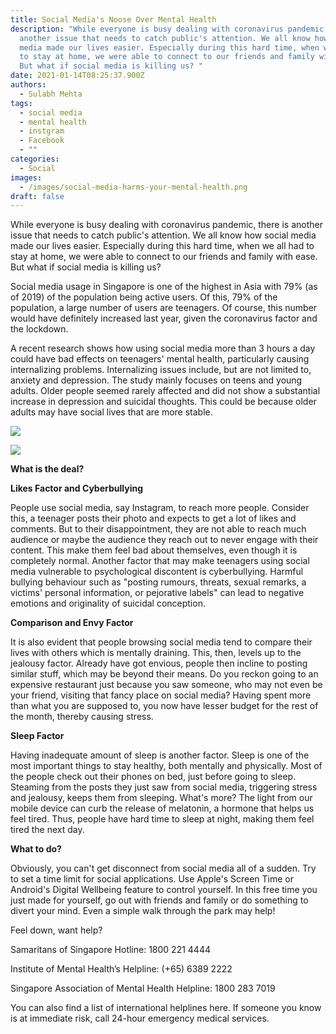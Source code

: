 ```yaml
---
title: Social Media's Noose Over Mental Health
description: "While everyone is busy dealing with coronavirus pandemic, there is
  another issue that needs to catch public's attention. We all know how social
  media made our lives easier. Especially during this hard time, when we all had
  to stay at home, we were able to connect to our friends and family with ease.
  But what if social media is killing us? "
date: 2021-01-14T08:25:37.900Z
authors:
  - Sulabh Mehta
tags:
  - social media
  - mental health
  - instgram
  - Facebook
  - ""
categories:
  - Social
images:
  - /images/social-media-harms-your-mental-health.png
draft: false
---
```

While everyone is busy dealing with coronavirus pandemic, there is another issue that needs to catch public's attention. We all know how social media made our lives easier. Especially during this hard time, when we all had to stay at home, we were able to connect to our friends and family with ease. But what if social media is killing us? 

Social media usage in Singapore is one of the highest in Asia with 79% (as of 2019) of the population being active users. Of this, 79% of the population, a large number of users are teenagers. Of course, this number would have definitely increased last year, given the coronavirus factor and the lockdown. 

A recent research shows how using social media more than 3 hours a day could have bad effects on teenagers' mental health, particularly causing internalizing problems. Internalizing issues include, but are not limited to, anxiety and depression. The study mainly focuses on teens and young adults. Older people seemed rarely affected and did not show a substantial increase in depression and suicidal thoughts. This could be because older adults may have social lives that are more stable.

![](/images/digital-2019-singapore-january-2019-v01-30-638.jpg)

![](/images/digital-2019-singapore-january-2019-v01-12-638.jpg)

**What is the deal?** 

**Likes Factor and Cyberbullying** 

People use social media, say Instagram, to reach more people. Consider this, a teenager posts their photo and expects to get a lot of likes and comments. But to their disappointment, they are not able to reach much audience or maybe the audience they reach out to never engage with their content. This make them feel bad about themselves, even though it is completely normal. Another factor that may make teenagers using social media vulnerable to psychological discontent is cyberbullying. Harmful bullying behaviour such as "posting rumours, threats, sexual remarks, a victims' personal information, or pejorative labels" can lead to negative emotions and originality of suicidal conception. 

**Comparison and Envy Factor** 

It is also evident that people browsing social media tend to compare their lives with others which is mentally draining. This, then, levels up to the jealousy factor. Already have got envious, people then incline to posting similar stuff, which may be beyond their means. Do you reckon going to an expensive restaurant just because you saw someone, who may not even be your friend, visiting that fancy place on social media? Having spent more than what you are supposed to, you now have lesser budget for the rest of the month, thereby causing stress. 

**Sleep Factor** 

Having inadequate amount of sleep is another factor. Sleep is one of the most important things to stay healthy, both mentally and physically. Most of the people check out their phones on bed, just before going to sleep. Steaming from the posts they just saw from social media, triggering stress and jealousy, keeps them from sleeping. What's more? The light from our mobile device can curb the release of melatonin, a hormone that helps us feel tired. Thus, people have hard time to sleep at night, making them feel tired the next day. 

**What to do?** 

Obviously, you can't get disconnect from social media all of a sudden. Try to set a time limit for social applications. Use Apple's Screen Time or Android's Digital Wellbeing feature to control yourself. In this free time you just made for yourself, go out with friends and family or do something to divert your mind. Even a simple walk through the park may help! 

Feel down, want help? 

Samaritans of Singapore Hotline: 1800 221 4444 

Institute of Mental Health’s Helpline: (+65) 6389 2222 

Singapore Association of Mental Health Helpline: 1800 283 7019 

You can also find a list of international helplines here. If someone you know is at immediate risk, call 24-hour emergency medical services.